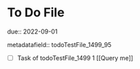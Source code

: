 # To Do File

due:: 2022-09-01

metadatafield:: todoTestFile_1499_95

- [ ] Task of todoTestFile_1499 1 [[Query me]]
